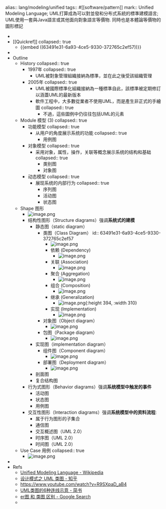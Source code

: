 alias:: lang/modeling/unified
tags:: #[[software/pattern]]
mark:: Unified Modeling Language; UML打算成為可以對並發和分布式系統的標準建模語言; UML使用一套與Java語言或其他面向對象語言等價物. 同時也是本體論等價物的圖形標記

-
- [[Quickref]]
  collapsed:: true
  - {{embed ((63491e31-6a93-4ce5-9330-372765c2ef57))}}
-
- Outline
  - History
    collapsed:: true
    - 1997年
      collapsed:: true
      - UML被對象管理組織接納為標準，並在此之後受該組織管理
    - 2005年
      collapsed:: true
      - UML被國際標準化組織接納為一種標準自此，該標準被定期修訂以涵蓋UML的最新版本
      - 軟件工程中，大多數從業者不使用UML，而是產生非正式的手繪圖
        collapsed:: true
        - 不過，這些圖例中仍往往包括UML的元素
  - Module 模型 (3)
    collapsed:: true
    - 功能模型
      collapsed:: true
      - 从用户的角度展示系统的功能
        collapsed:: true
        - 用例图
    - 对象模型
      collapsed:: true
      - 采用对象，属性，操作，关联等概念展示系统的结构和基础
        collapsed:: true
        - 类别图
        - 对象图
    - 动态模型
      collapsed:: true
      - 展现系统的内部行为
        collapsed:: true
        - 序列图
        - 活动图
        - 状态图
  - Shape 图形
    - ![image.png](../assets/uml/image_1655795835076_0.png)
    - 结构性图形（Structure diagrams）强调**系统式的建模**
      - 静态图（static diagram）
        - 类图（Class Diagram）
          id:: 63491e31-6a93-4ce5-9330-372765c2ef57
          - ![image.png](../assets/uml/image_1655796205788_0.png)
          - 依赖 (Dependency)
            - ![image.png](../assets/uml/image_1655796723111_0.png)
          - 关联 (Association)
            - ![image.png](../assets/uml/image_1655796730332_0.png)
          - 聚合 (Aggregation)
            - ![image.png](../assets/uml/image_1655796737007_0.png)
          - 组合 (Composition)
            - ![image.png](../assets/uml/image_1655796742972_0.png)
          - 继承 (Generalization)
            - ![image.png](../assets/uml/image_1655796754787_0.png){:height 394, :width 310}
          - 实现 (Implementation)
            - ![image.png](../assets/uml/image_1655796763181_0.png)
        - 对象图（Object diagram）
          - ![image.png](../assets/uml/image_1655796219356_0.png)
        - 包图（Package diagram）
          - ![image.png](../assets/uml/image_1655796229157_0.png)
      - 实现图（implementation diagram）
        - 组件图（Component diagram）
          - ![image.png](../assets/uml/image_1655796253349_0.png)
        - 部署图（Deployment diagram）
          - ![image.png](../assets/uml/image_1655796261640_0.png)
      - 剖面图
      - 复合结构图
    - 行为式图形（Behavior diagrams）强调**系统模型中触发的事件**
      - 活动图
      - 状态图
      - 用例图
    - 交互性图形（Interaction diagrams）强调**系统模型中的资料流程**:
      - 属于行为图形的子集合
      - 通信图
      - 交互概述图（UML 2.0）
      - 时序图（UML 2.0）
      - 时间图（UML 2.0）
  - Use Case 用例
    collapsed:: true
    - ![image.png](../assets/book/大话设计模式/image_1648016765556_0.png)
-
- Refs
  - [Unified Modeling Language - Wikipedia](https://en.wikipedia.org/wiki/Unified_Modeling_Language)
  - [设计模式之 UML 类图 - 知乎](https://zhuanlan.zhihu.com/p/24576502)
  - https://www.youtube.com/watch?v=R9SXpaD_aB4
  - [UML类图的6种连线示意 - 简书](https://www.jianshu.com/p/48de81a8f0ab)
  - [er图 和 类图 区别 - Google Search](https://www.google.com.hk/search?q=er%E5%9B%BE+%E5%92%8C+%E7%B1%BB%E5%9B%BE+%E5%8C%BA%E5%88%AB&newwindow=1)
  -